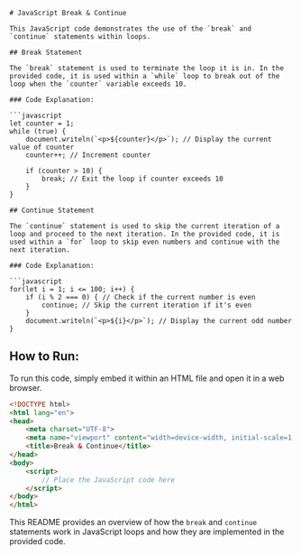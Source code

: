 
```
# JavaScript Break & Continue

This JavaScript code demonstrates the use of the `break` and `continue` statements within loops.

## Break Statement

The `break` statement is used to terminate the loop it is in. In the provided code, it is used within a `while` loop to break out of the loop when the `counter` variable exceeds 10.

### Code Explanation:

```javascript
let counter = 1;
while (true) {
    document.writeln(`<p>${counter}</p>`); // Display the current value of counter
    counter++; // Increment counter

    if (counter > 10) {
        break; // Exit the loop if counter exceeds 10
    }
}

## Continue Statement

The `continue` statement is used to skip the current iteration of a loop and proceed to the next iteration. In the provided code, it is used within a `for` loop to skip even numbers and continue with the next iteration.

### Code Explanation:

```javascript
for(let i = 1; i <= 100; i++) {
    if (i % 2 === 0) { // Check if the current number is even
        continue; // Skip the current iteration if it's even
    }
    document.writeln(`<p>${i}</p>`); // Display the current odd number
}
```

## How to Run:

To run this code, simply embed it within an HTML file and open it in a web browser.

```html
<!DOCTYPE html>
<html lang="en">
<head>
    <meta charset="UTF-8">
    <meta name="viewport" content="width=device-width, initial-scale=1.0">
    <title>Break & Continue</title>
</head>
<body>
    <script>
        // Place the JavaScript code here
    </script>
</body>
</html>
```

This README provides an overview of how the `break` and `continue` statements work in JavaScript loops and how they are implemented in the provided code.
```
